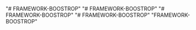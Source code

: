 "# FRAMEWORK-BOOSTROP" 
"# FRAMEWORK-BOOSTROP" 
"# FRAMEWORK-BOOSTROP" 
"# FRAMEWORK-BOOSTROP" 
"FRAMEWORK-BOOSTROP" 
